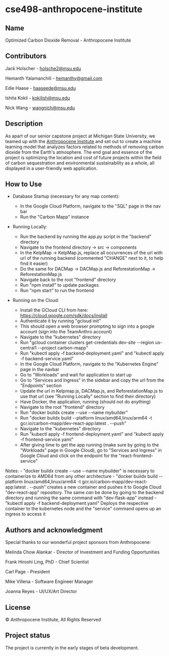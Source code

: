 # cse498-anthropocene-institute

## Name
Optimized Carbon Dioxide Removal - Anthropocene Institute

## Contributors
Jack Holscher - holsche2@msu.edu

Hemanth Yalamanchili - hemanthy@gmail.com

Edie Haase - haaseede@msu.edu

Ishita Kokil - kokilish@msu.edu

Nick Wang - wangnich@msu.edu

## Description
As apart of our senior capstone project at Michigan State University, we teamed up with the [Anthropocene Institute](https://anthropoceneinstitute.com) and set out to create a machine learning model that analyzes factors related to methods of removing carbon dioxide from the Earth's atmosphere. The end goal and essence of the project is optimizing the location and cost of future projects within the field of carbon sequestration and environmental sustainability as a whole, all displayed in a user-friendly web application.

## How to Use 

- Database Startup (necessary for any map content):
    - In the Google Cloud Platform, navigate to the "SQL" page in the nav bar
    - Run the "Carbon Mapp" instance

- Running Locally:
    - Run the backend by running the app.py script in the "backend" directory
    - Navigate to the frontend directory -> src -> components
    - In the KelpMap -> KelpMap.js, replace all occurrences of the url with url of the running backend (commented "CHANGE" next to it, to help find it easier)
    - Do the same for DACMap -> DACMap.js and ReforestationMap -> ReforestationMap.js
    - Navigate back to the root "frontend" directory
    - Run "npm install" to update packages
    - Run "npm start" to run the frontend

- Running on the Cloud:
    - Install the GCloud CLI from here: https://cloud.google.com/sdk/docs/install
    - Authenticate it by running "gcloud init"
    - This should open a web browser prompting to sign into a google account (sign into the TeamAnthro account)
    - Navigate to the "kubernetes" directory
    - Run "gcloud container clusters get-credentials dev-site --region us-central1 --project carbon-mapp"
    - Run "kubectl apply -f backend-deployment.yaml" and "kubectl apply -f backend-service.yaml"
    - In the Google Cloud Platform, navigate to the "Kubernetes Engine" page in the navbar
    - Go to "Workloads" and wait for application to start up
    - Go to "Services and Ingress" in the sidebar and copy the url from the "Endpoints" section
    - Update the url in Kelpmap.js, DACMap.js, and ReforestationMap.js to use that url (see "Running Locally" section to find their directory)
    - Have Docker, the application, running (should not do anything)
    - Navigate to the root "frontend" directory
    - Run "docker buildx create --use --name mybuilder" 
    - Run "docker buildx build --platform linux/amd64,linux/arm64 -t gcr.io/carbon-mapp/dev-react-app:latest . --push" 
    - Navigate to the "kubernetes" directory
    - Run "kubectl apply -f frontend-deployment.yaml" and "kubectl apply -f frontend-service.yaml"
    - After giving time to get the app running (make sure by going to the "Workloads" page in Google Cloud), go to "Services and Ingress" in Google Cloud and click on the endpoint for the "react-frontend-service"

Notes:
    - "docker buildx create --use --name mybuilder" is necessary to containerize to AMD64 from any other architecture
    - "docker buildx build --platform linux/amd64,linux/arm64 -t gcr.io/carbon-mapp/dev-react-app:latest . --push" creates a new container and pushes it to Google Cloud "dev-react-app" repository. The same *can* be done by going to the backend directory and running the same command with "dev-flask-app" instead
    - "kubectl apply -f backend-deployment.yaml" Deploys the respective container to the kubernetes node and the "service" command opens up an ingress to access it


## Authors and acknowledgment
Special thanks to our wonderful project sponsors from Anthropocene:

Melinda Chow Alankar - Director of Investment and Funding Opportunities

Frank Hiroshi Ling, PhD - Chief Scientist

Carl Page - President

Mike Villena - Software Engineer Manager

Joanna Reyes - UI/UX/Art Director

## License
&copy; Anthropocene Institute, All Rights Reserved

## Project status
The project is currently in the early stages of beta development.
